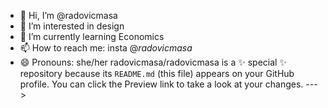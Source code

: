 - 👋 Hi, I’m @radovicmasa
- 👀 I’m interested in design
- 🌱 I’m currently learning Economics 
- 📫 How to reach me: insta @_radovicmasa_
- 😄 Pronouns: she/her
radovicmasa/radovicmasa is a ✨ special ✨ repository because its `README.md` (this file) appears on your GitHub profile.
You can click the Preview link to take a look at your changes.
--->
